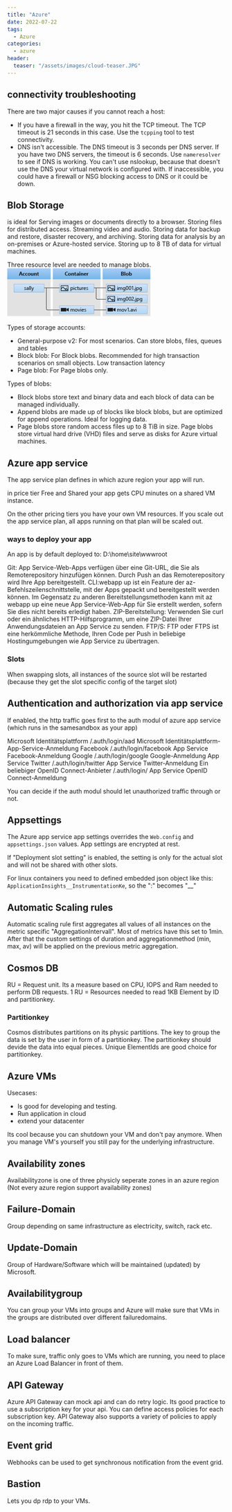 ```yaml
---
title: "Azure"
date: 2022-07-22
tags:
  - Azure
categories:
  - azure
header:
  teaser: "/assets/images/cloud-teaser.JPG"
---
```



## connectivity troubleshooting
There are two major causes if you cannot reach a host:
* If you have a firewall in the way, you hit the TCP timeout. The TCP timeout is 21 seconds in this case. Use the ```tcpping``` tool to test connectivity.
* DNS isn't accessible. The DNS timeout is 3 seconds per DNS server. If you have two DNS servers, the timeout is 6 seconds. Use ```nameresolver``` to see if DNS is working. 
You can't use nslookup, because that doesn't use the DNS your virtual network is configured with. If inaccessible, you could have a firewall or NSG blocking access to DNS or it could be down.

## Blob Storage

is ideal for
Serving images or documents directly to a browser.
Storing files for distributed access.
Streaming video and audio.
Storing data for backup and restore, disaster recovery, and archiving.
Storing data for analysis by an on-premises or Azure-hosted service.
Storing up to 8 TB of data for virtual machines.

Three resource level are needed to manage blobs.
![](blob1.png)

Types of storage accounts:
* General-purpose v2: For most scenarios. Can store blobs, files, queues and tables
* Block blob: For Block blobs. Recommended for high transaction scenarios on small objects. Low transaction latency
* Page blob: For Page blobs only.

Types of blobs:
* Block blobs store text and binary data and each block of data can be managed individually.
* Append blobs are made up of blocks like block blobs, but are optimized for append operations. Ideal for logging data.
* Page blobs store random access files up to 8 TiB in size. Page blobs store virtual hard drive (VHD) files and serve as disks for Azure virtual machines.

## Azure app service
The app service plan defines in which azure region your app will run. 

in price tier Free and Shared your app gets CPU minutes on a shared VM instance. 

On the other pricing tiers you have your own VM resources. 
If you scale out the app service plan, all apps running on that plan will be scaled out. 

### ways to deploy your app
An app is by default deployed to: D:\home\site\wwwroot


Git: App Service-Web-Apps verfügen über eine Git-URL, die Sie als Remoterepository hinzufügen können. Durch Push an das Remoterepository wird Ihre App bereitgestellt.
CLI:webapp up ist ein Feature der az-Befehlszeilenschnittstelle, mit der Apps gepackt und bereitgestellt werden können. Im Gegensatz zu anderen Bereitstellungsmethoden kann mit az webapp up eine neue App Service-Web-App für Sie erstellt werden, sofern Sie dies nicht bereits erledigt haben.
ZIP-Bereitstellung: Verwenden Sie curl oder ein ähnliches HTTP-Hilfsprogramm, um eine ZIP-Datei Ihrer Anwendungsdateien an App Service zu senden.
FTP/S: FTP oder FTPS ist eine herkömmliche Methode, Ihren Code per Push in beliebige Hostingumgebungen wie App Service zu übertragen.


### Slots
When swapping slots, all instances of the source slot will be restarted (because they get the slot specific config of the target slot) 

## Authentication and authorization via app service
If enabled, the http traffic goes first to the auth modul of azure app service (which runs in the samesandbox as your app)

Microsoft Identitätsplattform	/.auth/login/aad	Microsoft Identitätsplattform-App-Service-Anmeldung
Facebook	/.auth/login/facebook	App Service Facebook-Anmeldung
Google	/.auth/login/google	Google-Anmeldung App Service
Twitter	/.auth/login/twitter	App Service Twitter-Anmeldung
Ein beliebiger OpenID Connect-Anbieter	/.auth/login/<providerName>	App Service OpenID Connect-Anmeldung

You can decide if the auth modul should let unauthorized traffic through or not.

## Appsettings
The Azure app service app settings overrides the ```Web.config``` and ```appsettings.json``` values. 
App settings are encrypted at rest.

If "Deployment slot setting" is enabled, the setting is only for the actual slot and will not be shared with other slots.

For linux containers you need to defined embedded json object like this: ```ApplicationInsights__InstrumentationKe```, so the ":" becomes "__"

## Automatic Scaling rules
Automatic scaling rule first aggregates all values of all instances on the metric specific "AggregationIntervall". Most of metrics have this set to 1min.
After that the custom settings of duration and aggregationmethod (min, max, av) will be applied on the previous metric aggregation.


## Cosmos DB
RU = Request unit. Its a measure based on CPU, IOPS and Ram needed to perform DB requests.
1 RU = Resources needed to read 1KB Element by ID and partitionkey. 

### Partitionkey
Cosmos distributes partitions on its physic partitions. The key to group the data is set by the user in form of a partitionkey.
The partitionkey should devide the data into equal pieces. Unique ElementIds are good choice for partitionkey.

## Azure VMs
Usecases:
* Is good for developing and testing.
* Run application in cloud
* extend your datacenter

Its cool because you can shutdown your VM and don't pay anymore. When you manage VM's yourself you still pay for the underlying infrastructure.

## Availability zones
Availabilityzone is one of three physicly seperate zones in an azure region (Not every azure region support availability zones)

## Failure-Domain
Group depending on same infrastructure as electricity, switch, rack etc.

## Update-Domain
Group of Hardware/Software which will be maintained (updated) by Microsoft. 

## Availabilitygroup
You can group your VMs into groups and Azure will make sure that VMs in the groups
are distributed over different failuredomains.

## Load balancer
To make sure, traffic only goes to VMs which are running, you need to place an Azure Load Balancer in front of them.

## API Gateway
Azure API Gateway can mock api and can do retry logic.
Its good practice to use a subscription key for your api. You can define access policies for each subscription key.
API Gateway also supports a variety of policies to apply on the incoming traffic. 

## Event grid
Webhooks can be used to get synchronous notification from the event grid.

## Bastion
Lets you dp rdp to your VMs. 